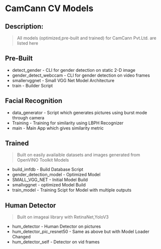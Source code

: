 # CamCann CV Models
## Description:
> All models (optimized,pre-built and trained) for CamCann Pvt.Ltd. are listed here

## Pre-Built
- detect_gender         - CLI for gender detection on static 2-D image
- gender_detect_webccam - CLI for gender detection on video frames
- smallervggnet         - Small VGG Net Model Architecture
- train                 - Builder Script

## Facial Recognition
- data_generator        - Script which generates pictures using burst mode through camera
- Training              - Training for similarity using LBPH Recognizer
- main                  - Main App which gives similarity metric

## Trained
> Built on easily availaible datasets and images generated from OpenVINO Toolkit Models

- build_imfdb            - Build Database Script
- gender_detection_model - Optimized Model 
- SMALL_VGG_NET          - Initial Model Build
- smallvggnet            - optimized Model Build
- train_model            - Training Scipt for Model with multiple outputs

## Human Detector
> Built on imageai library with RetinaNet,YoloV3

- hum_detector              - Human Detector on pictures
- hum_detector_pic_resnet50 - Same as above but with Model Loader Changed 
- hum_detector_self         - Detector on vid frames